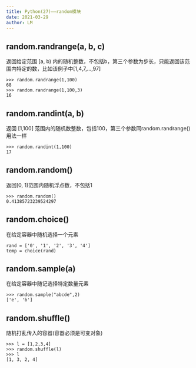 ```yaml
---
title: Python(27)——random模块
date: 2021-03-29
author: LM
---
```


## random.randrange(a, b, c)

返回给定范围 [a, b) 内的随机整数，不包括b，第三个参数为步长，只能返回该范围内特定的数，比如该例子中[1,4,7,…,97]

```
>>> random.randrange(1,100)
68
>>> random.randrange(1,100,3)
16
```

## random.randint(a, b)

返回 [1,100] 范围内的随机数整数，包括100，第三个参数同random.randrange()用法一样

```
>>> random.randint(1,100)
17
```

## random.random()

返回[0, 1)范围内随机浮点数，不包括1

```
>>> random.random()
0.41385723239524297
```

## random.choice()

在给定容器中随机选择一个元素

```
rand = ['0', '1', '2', '3', '4']
temp = choice(rand)
```

## random.sample(a)

在给定容器中随记选择特定数量元素

```
>>> random.sample("abcde",2)
['e', 'b']  
```

## random.shuffle()

随机打乱传入的容器(容器必须是可变对象)

```
>>> l = [1,2,3,4]
>>> random.shuffle(l)
>>> l
[1, 3, 2, 4]
```

